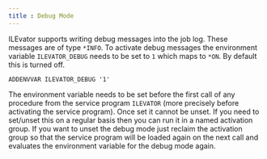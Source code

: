 ```yaml
---
title : Debug Mode
---
```


ILEvator supports writing debug messages into the job log. These messages are of type `*INFO`.
To activate debug messages the environment variable `ILEVATOR_DEBUG` needs to be set to `1` which
maps to `*ON`. By default this is turned off.

```
ADDENVVAR ILEVATOR_DEBUG '1'
```

The environment variable needs to be set before the first call of any procedure from the service
program `ILEVATOR` (more precisely before activating the service program). Once set it cannot be
unset. If you need to set/unset this on a regular basis then you can run it in a named activation
group. If you want to unset the debug mode just reclaim the activation group so that the service
program will be loaded again on the next call and evaluates the environment variable for the debug 
mode again.